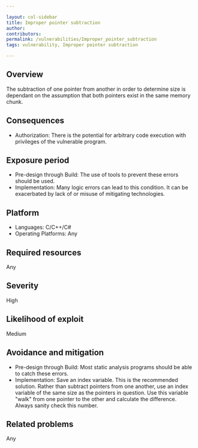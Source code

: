 ```yaml
---

layout: col-sidebar
title: Improper pointer subtraction
author: 
contributors: 
permalink: /vulnerabilities/Improper_pointer_subtraction
tags: vulnerability, Improper pointer subtraction

---
```


## Overview

The subtraction of one pointer from another in order to determine size is dependant on the assumption that both pointers exist in the same memory chunk.

## Consequences

- Authorization: There is the potential for arbitrary code execution with privileges of the vulnerable program.

## Exposure period

- Pre-design through Build: The use of tools to prevent these errors should be used.
- Implementation: Many logic errors can lead to this condition. It can be exacerbated by lack of or misuse of mitigating technologies.

## Platform

- Languages: C/C++/C#
- Operating Platforms: Any

## Required resources

Any

## Severity

High

## Likelihood of exploit

Medium

## Avoidance and mitigation

- Pre-design through Build: Most static analysis programs should be able to catch these errors.
- Implementation: Save an index variable. This is the recommended solution. Rather than subtract pointers from one another, use an index variable of the same size as the pointers in question. Use this variable "walk" from one pointer to the other and calculate the difference. Always sanity check this number.

## Related problems

Any
